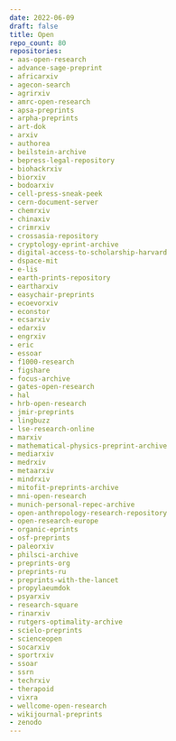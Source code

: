 ```yaml
---
date: 2022-06-09
draft: false
title: Open
repo_count: 80
repositories:
- aas-open-research
- advance-sage-preprint
- africarxiv
- agecon-search
- agrirxiv
- amrc-open-research
- apsa-preprints
- arpha-preprints
- art-dok
- arxiv
- authorea
- beilstein-archive
- bepress-legal-repository
- biohackrxiv
- biorxiv
- bodoarxiv
- cell-press-sneak-peek
- cern-document-server
- chemrxiv
- chinaxiv
- crimrxiv
- crossasia-repository
- cryptology-eprint-archive
- digital-access-to-scholarship-harvard
- dspace-mit
- e-lis
- earth-prints-repository
- eartharxiv
- easychair-preprints
- ecoevorxiv
- econstor
- ecsarxiv
- edarxiv
- engrxiv
- eric
- essoar
- f1000-research
- figshare
- focus-archive
- gates-open-research
- hal
- hrb-open-research
- jmir-preprints
- lingbuzz
- lse-research-online
- marxiv
- mathematical-physics-preprint-archive
- mediarxiv
- medrxiv
- metaarxiv
- mindrxiv
- mitofit-preprints-archive
- mni-open-research
- munich-personal-repec-archive
- open-anthropology-research-repository
- open-research-europe
- organic-eprints
- osf-preprints
- paleorxiv
- philsci-archive
- preprints-org
- preprints-ru
- preprints-with-the-lancet
- propylaeumdok
- psyarxiv
- research-square
- rinarxiv
- rutgers-optimality-archive
- scielo-preprints
- scienceopen
- socarxiv
- sportrxiv
- ssoar
- ssrn
- techrxiv
- therapoid
- vixra
- wellcome-open-research
- wikijournal-preprints
- zenodo
---
```




